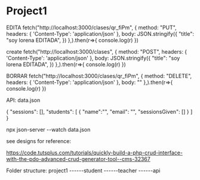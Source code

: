 # Project1


EDITA
fetch("http://localhost:3000/clases/qr_fiPm", {
    method: "PUT",
    headers: {
        'Content-Type': 'application/json'
      },
    body: JSON.stringify({
    "title": "soy lorena EDITADA",
  })
},).then(r=>{
    console.log(r)
})

create
fetch("http://localhost:3000/clases", {
    method: "POST",
    headers: {
        'Content-Type': 'application/json'
      },
    body: JSON.stringify({
    "title": "soy lorena EDITADA",
  })
},).then(r=>{
    console.log(r)
})



BORRAR
fetch("http://localhost:3000/clases/qr_fiPm", {
    method: "DELETE",
    headers: {
        'Content-Type': 'application/json'
      },
    body: ""
},).then(r=>{
    console.log(r)
})

API: data.json

{
  "sessions": [],
  "students": [
      {
          "name":"",
          "email": "",
          "sessionsGiven": []
      }
  ]
}

npx json-server --watch data.json

see designs for reference:

https://code.tutsplus.com/tutorials/quickly-build-a-php-crud-interface-with-the-pdo-advanced-crud-generator-tool--cms-32367



Folder structure:
project1
------student
------teacher
------api


